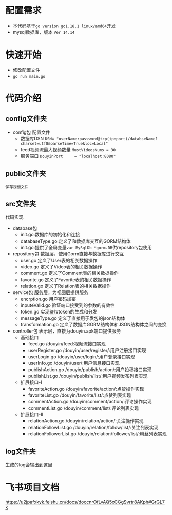 # 配置需求
+ 本代码基于`go version go1.18.1 linux/amd64`开发
+ mysql数据库，版本 `Ver 14.14`

# 快速开始
+ 修改配置文件
+ `go run main.go`

# 代码介绍
## config文件夹
+ config包
    配置文件
    + 数据库DSN `DSN= "userName:password@tcp(ip:port)/databseName?charset=utf8&parseTime=True&loc=Local"`
    + feed视频流最大视频数量 `MustVideosNums = 30`
    + 服务端口 `DouyinPort     = "localhost:8080"`

## public文件夹
    保存视频文件

## src文件夹 
代码实现
+ database包
    + init.go:数据库的初始化和连接
    + databaseType.go:定义了和数据库交互的GORM结构体
    + init.go:提供了全局变量`var MySqlDb *gorm.DB`供repository包使用
+ repository包
数据层，使用Gorm直接与数据库进行交互
    + user.go 定义了User表的相关数据操作
    + video.go 定义了Video表的相关数据操作
    + comment.go 定义了Comment表的相关数据操作
    + favorite.go 定义了Favorite表的相关数据操作
    + relation.go 定义了Relation表的相关数据操作
+ service包
服务层，为视图层提供服务
    + encrption.go
        用户密码加密
    + inputeValid.go
        验证端口接受到的参数的有效性
    + token.go
        实现鉴权token的生成和分发
    + messageType.go
        定义了直接用于发包的json结构体
    + transformation.go
        定义了数据库GORM结构体和JSON结构体之间的变换
+ controller包
表示层，直接为douyin.apk端口提供服务
    + 基础接口
        + feed.go
            /douyin/feed:视频流接口实现
        + userRegister.go
            /douyin/user/register/:用户注册接口实现
        + userLogin.go
            /douyin/user/login/:用户登录接口实现
        + userInfo.go
            /douyin/user/:用户信息接口实现
        + publishAction.go
            /douyin/publish/action/:用户投稿接口实现
        + publishList.go
            /douyin/publish/list/:用户视频发布列表实现
    + 扩展接口-I
        + favoriteAction.go
            /douyin/favorite/action/:点赞操作实现
        + favoriteList.go
            /douyin/favorite/list/:点赞列表实现
        + commentAction.go
            /douyin/comment/action/:评论操作实现
        + commentList.go
            /douyin/comment/list/:评论列表实现
    + 扩展接口-II
        + relationAction.go
            /douyin/relation/action/:关注操作实现
        + relationFollowList.go
            /douyin/relation/follow/list/:关注列表实现
        + relationFollowerList.go
            /douyin/relation/follower/list/:粉丝列表实现
## log文件夹
生成的log会输出到这里

# 飞书项目文档
https://u2jpafxkyk.feishu.cn/docs/doccnrOfLvAQ5xCGgSvrtr8AKph#GrGL7k